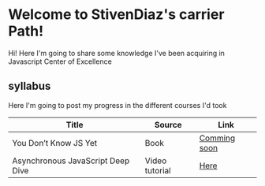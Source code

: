 # Welcome to StivenDiaz's carrier Path!

Hi! Here I'm going to share some knowledge I've been acquiring in Javascript Center of Excellence




##   syllabus

Here I'm going to post my progress in the different courses I'd took


|     Title           |Source                          |Link                         |
|----------------|-------------------------------|-----------------------------|
|You Don’t Know JS Yet|Book           |[Comming soon](https://github.com/stivendiaz/carrier-path-stiven-diaz)          |
|Asynchronous JavaScript Deep Dive    |Video tutorial           |[Here](/AsynchronousJavaScriptDeepDive/)|